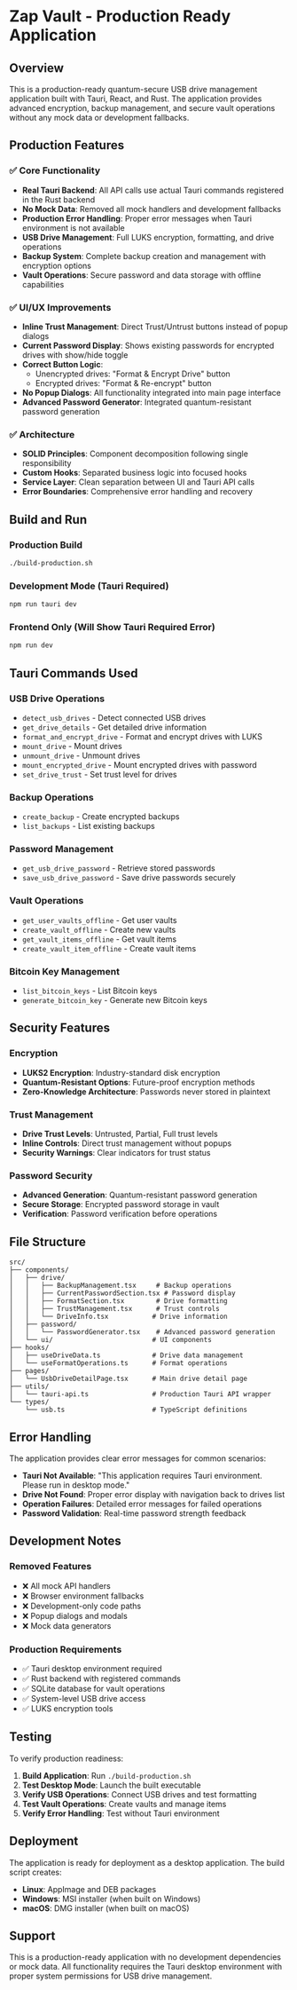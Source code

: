 # Zap Vault - Production Ready Application

## Overview

This is a production-ready quantum-secure USB drive management application built with Tauri, React, and Rust. The application provides advanced encryption, backup management, and secure vault operations without any mock data or development fallbacks.

## Production Features

### ✅ Core Functionality
- **Real Tauri Backend**: All API calls use actual Tauri commands registered in the Rust backend
- **No Mock Data**: Removed all mock handlers and development fallbacks
- **Production Error Handling**: Proper error messages when Tauri environment is not available
- **USB Drive Management**: Full LUKS encryption, formatting, and drive operations
- **Backup System**: Complete backup creation and management with encryption options
- **Vault Operations**: Secure password and data storage with offline capabilities

### ✅ UI/UX Improvements
- **Inline Trust Management**: Direct Trust/Untrust buttons instead of popup dialogs
- **Current Password Display**: Shows existing passwords for encrypted drives with show/hide toggle
- **Correct Button Logic**: 
  - Unencrypted drives: "Format & Encrypt Drive" button
  - Encrypted drives: "Format & Re-encrypt" button
- **No Popup Dialogs**: All functionality integrated into main page interface
- **Advanced Password Generator**: Integrated quantum-resistant password generation

### ✅ Architecture
- **SOLID Principles**: Component decomposition following single responsibility
- **Custom Hooks**: Separated business logic into focused hooks
- **Service Layer**: Clean separation between UI and Tauri API calls
- **Error Boundaries**: Comprehensive error handling and recovery

## Build and Run

### Production Build
```bash
./build-production.sh
```

### Development Mode (Tauri Required)
```bash
npm run tauri dev
```

### Frontend Only (Will Show Tauri Required Error)
```bash
npm run dev
```

## Tauri Commands Used

### USB Drive Operations
- `detect_usb_drives` - Detect connected USB drives
- `get_drive_details` - Get detailed drive information
- `format_and_encrypt_drive` - Format and encrypt drives with LUKS
- `mount_drive` - Mount drives
- `unmount_drive` - Unmount drives
- `mount_encrypted_drive` - Mount encrypted drives with password
- `set_drive_trust` - Set trust level for drives

### Backup Operations
- `create_backup` - Create encrypted backups
- `list_backups` - List existing backups

### Password Management
- `get_usb_drive_password` - Retrieve stored passwords
- `save_usb_drive_password` - Save drive passwords securely

### Vault Operations
- `get_user_vaults_offline` - Get user vaults
- `create_vault_offline` - Create new vaults
- `get_vault_items_offline` - Get vault items
- `create_vault_item_offline` - Create vault items

### Bitcoin Key Management
- `list_bitcoin_keys` - List Bitcoin keys
- `generate_bitcoin_key` - Generate new Bitcoin keys

## Security Features

### Encryption
- **LUKS2 Encryption**: Industry-standard disk encryption
- **Quantum-Resistant Options**: Future-proof encryption methods
- **Zero-Knowledge Architecture**: Passwords never stored in plaintext

### Trust Management
- **Drive Trust Levels**: Untrusted, Partial, Full trust levels
- **Inline Controls**: Direct trust management without popups
- **Security Warnings**: Clear indicators for trust status

### Password Security
- **Advanced Generation**: Quantum-resistant password generation
- **Secure Storage**: Encrypted password storage in vault
- **Verification**: Password verification before operations

## File Structure

```
src/
├── components/
│   ├── drive/
│   │   ├── BackupManagement.tsx     # Backup operations
│   │   ├── CurrentPasswordSection.tsx # Password display
│   │   ├── FormatSection.tsx        # Drive formatting
│   │   ├── TrustManagement.tsx      # Trust controls
│   │   └── DriveInfo.tsx           # Drive information
│   ├── password/
│   │   └── PasswordGenerator.tsx    # Advanced password generation
│   └── ui/                         # UI components
├── hooks/
│   ├── useDriveData.ts             # Drive data management
│   └── useFormatOperations.ts      # Format operations
├── pages/
│   └── UsbDriveDetailPage.tsx      # Main drive detail page
├── utils/
│   └── tauri-api.ts                # Production Tauri API wrapper
└── types/
    └── usb.ts                      # TypeScript definitions
```

## Error Handling

The application provides clear error messages for common scenarios:

- **Tauri Not Available**: "This application requires Tauri environment. Please run in desktop mode."
- **Drive Not Found**: Proper error display with navigation back to drives list
- **Operation Failures**: Detailed error messages for failed operations
- **Password Validation**: Real-time password strength feedback

## Development Notes

### Removed Features
- ❌ All mock API handlers
- ❌ Browser environment fallbacks
- ❌ Development-only code paths
- ❌ Popup dialogs and modals
- ❌ Mock data generators

### Production Requirements
- ✅ Tauri desktop environment required
- ✅ Rust backend with registered commands
- ✅ SQLite database for vault operations
- ✅ System-level USB drive access
- ✅ LUKS encryption tools

## Testing

To verify production readiness:

1. **Build Application**: Run `./build-production.sh`
2. **Test Desktop Mode**: Launch the built executable
3. **Verify USB Operations**: Connect USB drives and test formatting
4. **Test Vault Operations**: Create vaults and manage items
5. **Verify Error Handling**: Test without Tauri environment

## Deployment

The application is ready for deployment as a desktop application. The build script creates:

- **Linux**: AppImage and DEB packages
- **Windows**: MSI installer (when built on Windows)
- **macOS**: DMG installer (when built on macOS)

## Support

This is a production-ready application with no development dependencies or mock data. All functionality requires the Tauri desktop environment with proper system permissions for USB drive management.
